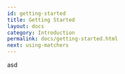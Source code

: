 ```yaml
---
id: getting-started
title: Getting Started
layout: docs
category: Introduction
permalink: docs/getting-started.html
next: using-matchers
---
```


asd
